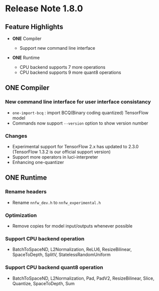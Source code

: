 # Release Note 1.8.0

## Feature Highlights

- **ONE** Compiler
    - Support new command line interface

- **ONE** Runtime
    - CPU backend supports 7 more operations
    - CPU backend supports 9 more quant8 operations

## ONE Compiler

### New command line interface for user interface consistancy

- `one-import-bcq` : import BCQ(Binary coding quantized) TensorFlow model
- Commands now support `--version` option to show version number

### Changes

- Experimental support for TensorFlow 2.x has updated to 2.3.0 (TensorFlow 1.3.2 is our official support version)
- Support more operators in luci-interpreter
- Enhancing one-quantizer

## ONE Runtime

### Rename headers

- Rename `nnfw_dev.h` to `nnfw_experimental.h`

### Optimization

- Remove copies for model input/outputs whenever possible

### Support CPU backend operation

- BatchToSpaceND, L2Normalization, ReLU6, ResizeBilinear, SpaceToDepth, SplitV, StatelessRandomUniform

### Support CPU backend quant8 operation

- BatchToSpaceND, L2Normalization, Pad, PadV2, ResizeBilinear, Slice, Quantize, SpaceToDepth, Sum

